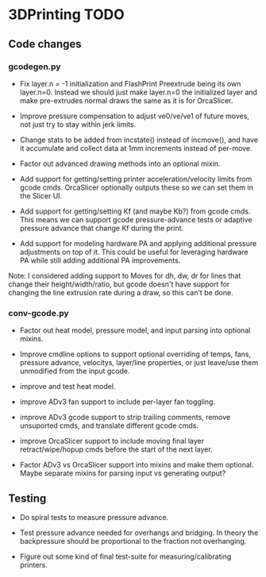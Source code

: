 # 3DPrinting TODO

## Code changes

### gcodegen.py

* Fix layer.n = -1 initialization and FlashPrint Preextrude being its own
  layer.n=0. Instead we should just make layer.n=0 the initialized layer and
  make pre-extrudes normal draws the same as it is for OrcaSlicer.

* Improve pressure compensation to adjust ve0/ve/ve1 of future moves, not just
  try to stay within jerk limits.

* Change stats to be added from incstate() instead of incmove(), and have it
  accumulate and collect data at 1mm increments instead of per-move.

* Factor out advanced drawing methods into an optional mixin.

* Add support for getting/setting printer acceleration/velocity limits from
  gcode cmds. OrcaSlicer optionally outputs these so we can set them in the
  Slicer UI.

* Add support for getting/setting Kf (and maybe Kb?) from gcode cmds. This
  means we can support gcode pressure-advance tests or adaptive pressure
  advance that change Kf during the print.

* Add support for modeling hardware PA and applying additional pressure
  adjustments on top of it. This could be useful for leveraging hardware PA
  while still adding additional PA improvements.

Note: I considered adding support to Moves for dh, dw, dr for lines that
change their height/width/ratio, but gcode doesn't have support for changing
the line extrusion rate during a draw, so this can't be done.

### conv-gcode.py

* Factor out heat model, pressure model, and input parsing into optional mixins.

* Improve cmdline options to support optional overriding of temps, fans,
  pressure advance, velocitys, layer/line properties, or just leave/use them
  unmodified from the input gcode.

* improve and test heat model.

* improve ADv3 fan support to include per-layer fan toggling.

* improve ADv3 gcode support to strip trailing comments, remove unsuported
cmds, and translate different gcode cmds.

* improve OrcaSlicer support to include moving final layer retract/wipe/hopup
cmds before the start of the next layer.

* Factor ADv3 vs OrcaSlicer support into mixins and make them optional. Maybe
separate mixins for parsing input vs generating output?


## Testing

* Do spiral tests to measure pressure advance.

* Test pressure advance needed for overhangs and bridging. In theory the
  backpressure should be proportional to the fraction not overhanging.

* Figure out some kind of final test-suite for measuring/calibrating printers.
